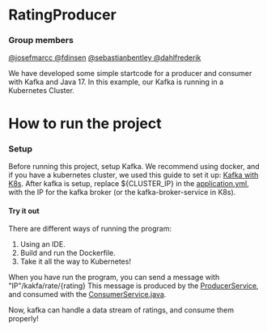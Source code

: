 # RatingProducer
### Group members  

[@josefmarcc ](https://github.com/josefmarcc)
[@fdinsen](https://github.com/fdinsen)
[@sebastianbentley ](https://github.com/SebastianBentley)
[@dahlfrederik ](https://github.com/dahlfrederik)

We have developed some simple startcode for a producer and consumer with Kafka and Java 17. In this example, our Kafka is running in a Kubernetes Cluster.


# How to run the project 

### Setup 
Before running this project, setup Kafka. We recommend using docker, and if you have a kubernetes cluster, we used this guide to set it up:
[Kafka with K8s](https://levelup.gitconnected.com/how-to-deploy-apache-kafka-with-kubernetes-9bd5caf7694f). After kafka is setup, replace ${CLUSTER_IP} in the [application.yml](https://github.com/f2js/RatingProducer/blob/main/src/main/resources/application.yml), with the IP for the kafka broker (or the kafka-broker-service in K8s).



#### Try it out
There are different ways of running the program:
1. Using an IDE.
2. Build and run the Dockerfile.
3. Take it all the way to Kubernetes!

When you have run the program, you can send a message with "IP"/kakfa/rate/{rating}
This message is produced by the [ProducerService](https://github.com/f2js/RatingProducer/blob/main/src/main/java/dk/f2js/ratingproducer/producer/ProducerService.java), and consumed with the [ConsumerService.java](https://github.com/f2js/RatingProducer/blob/main/src/main/java/dk/f2js/ratingproducer/consumer/ConsumerService.java). 

Now, kafka can handle a data stream of ratings, and consume them properly!
